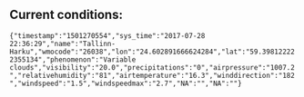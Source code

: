 ## Current conditions: 
 ``` {"timestamp":"1501270554","sys_time":"2017-07-28 22:36:29","name":"Tallinn-Harku","wmocode":"26038","lon":"24.602891666624284","lat":"59.398122222355134","phenomenon":"Variable clouds","visibility":"20.0","precipitations":"0","airpressure":"1007.2","relativehumidity":"81","airtemperature":"16.3","winddirection":"182","windspeed":"1.5","windspeedmax":"2.7","NA":"","NA":""} ```
